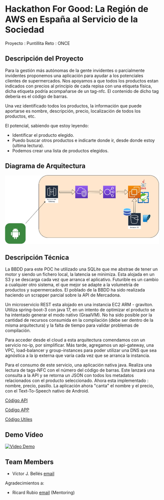 # Hackathon For Good: La Región de AWS en España al Servicio de la Sociedad

Proyecto : Puntillita
Reto : ONCE

## Descripción del Proyecto

Para la gestión más autónomas de la gente invidentes o parcialmente invidentes proponemos una aplicación para ayudar a los potenciales clientes de supermercados. Nos apoyamos a que todos los productos estan indicados con precios al principio de cada repisa con una etiqueta física, dicha etiqueta podría acompañarse de un tag-nfc. El contenido de dicho tag debería es el código de barras. 

Una vez identificado todos los productos, la información que puede aportarse es nombre, descripción, precio, localización de todos los productos, etc. 

El potencial, sabiendo que estoy leyendo: 
 - Identificar el producto elegido.
 - Puedo buscar otros productos e indicarte donde ir, desde donde estoy (ultima lectura).
 - Podemos crear una lista de productos elegidos.

## Diagrama de Arquitectura
[![Arquitectura](https://github.com/CSEHackathonAWS/hack4good-puntillita/blob/main/arq.jpg)](https://github.com/CSEHackathonAWS/hack4good-puntillita/blob/main/arq.jpg)

## Descripción Técnica

La BBDD para este POC he utilizado una SQLite que me abstrae de tener un motor y siendo un fichero local, la latencia se minimiza. Esta alojada en un S3 y se descarga cada vez que arranca el aplicativo. Futurible es un cambio a cualquier otro sistema, el que mejor se adapte a la volumetría de productos y supermercados. El poblado de la BBDD ha sido realizada haciendo un scrapper parcial sobre la API de Mercadona.

Un microservicio REST esta alojado en una instancia EC2 ARM - graviton. Utiliza spring-boot-3 con java 17, en un intento de optimizar el producto se ha intentado generar el modo nativo (GraalVM). No ha sido posible por la cantidad de recursos consumida en la compilación (debe ser dentro de la misma arquitectura) y la falta de tiempo para validar problemas de compilación. 

Para acceder desde el cloud a esta arquitectura comendamos con un servicio no-ip, por simplificar. Más tarde, agregamos un api-gateway, una VPC, load-balancer y group-instances para poder utilizar una DNS que sea agnóstica a la ip externa que varía cada vez que se arranca la instancia.

Para el consumo de este servicio, una aplicación nativa java. Realiza una lectura de tags-NFC con el número del código de barras. Este lanzará una consulta a la API y se retorna un JSON con todos los metadatos relacionados con el producto seleccionado. Ahora esta implementado : nombre, precio, pasillo. La aplicación ahora "canta" el nombre y el precio, con el Text-To-Speech nativo de Android.

[Código API](https://github.com/CSEHackathonAWS/puntillita-api)

[Código APP](https://github.com/CSEHackathonAWS/puntillita-app)

[Código Utiles](https://github.com/CSEHackathonAWS/puntillita-tools)

## Demo Vídeo

[![Video Demo](https://img.youtube.com/vi/XXX/0.jpg)](https://www.youtube.com/watch?v=XX)


## Team Members
- Víctor J. Bellés [email](mailto:victor-juan.belles@soprasteria.com)

Agradecimientos a:
- Ricard Rubio [email](mailto:ricard.rubio@soprasteria.com) (Mentoring)
